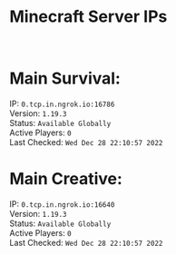 
# Minecraft Server IPs

</br><h1>Main Survival:</h1>IP: `0.tcp.in.ngrok.io:16786` </br> Version: `1.19.3` </br> Status: `Available Globally` </br> Active Players: `0` </br> Last Checked: `Wed Dec 28 22:10:57 2022`
</br><h1>Main Creative:</h1>IP: `0.tcp.in.ngrok.io:16640` </br> Version: `1.19.3` </br> Status: `Available Globally` </br> Active Players: `0` </br> Last Checked: `Wed Dec 28 22:10:57 2022`
